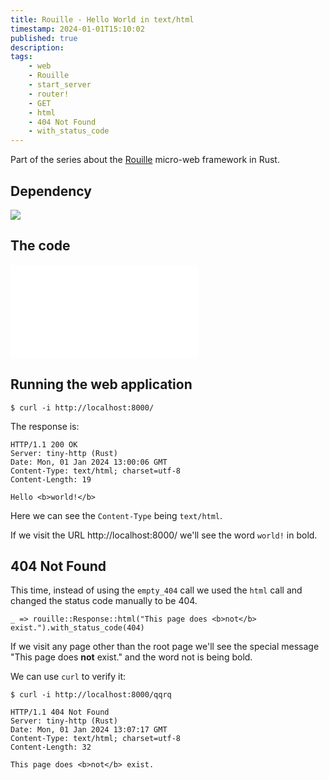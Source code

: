 ```yaml
---
title: Rouille - Hello World in text/html
timestamp: 2024-01-01T15:10:02
published: true
description:
tags:
    - web
    - Rouille
    - start_server
    - router!
    - GET
    - html
    - 404 Not Found
    - with_status_code
---
```


Part of the series about the [Rouille](/rouille) micro-web framework in Rust.

## Dependency

![](examples/rouille/hello-world-html/Cargo.toml)


## The code

![](examples/rouille/hello-world-html/src/main.rs)


## Running the web application



```
$ curl -i http://localhost:8000/
```

The response is:

```
HTTP/1.1 200 OK
Server: tiny-http (Rust)
Date: Mon, 01 Jan 2024 13:00:06 GMT
Content-Type: text/html; charset=utf-8
Content-Length: 19

Hello <b>world!</b>
```

Here we can see the `Content-Type` being `text/html`.

If we visit the URL http://localhost:8000/ we'll see the word `world!` in bold.


## 404 Not Found

This time, instead of using the `empty_404` call we used the `html` call and changed the status code manually to be 404.

```
_ => rouille::Response::html("This page does <b>not</b> exist.").with_status_code(404)
```

If we visit any page other than the root page we'll see the special message "This page does **not** exist." and the word not is being bold.

We can use `curl` to verify it:

```
$ curl -i http://localhost:8000/qqrq
```

```
HTTP/1.1 404 Not Found
Server: tiny-http (Rust)
Date: Mon, 01 Jan 2024 13:07:17 GMT
Content-Type: text/html; charset=utf-8
Content-Length: 32

This page does <b>not</b> exist.
```

